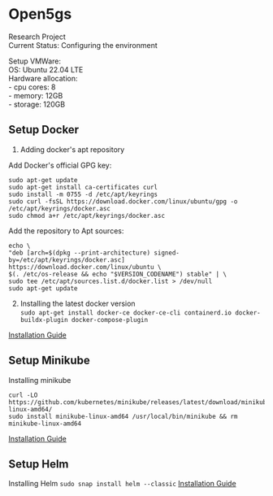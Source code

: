 # Open5gs
Research Project  
Current Status: Configuring the environment  
  
Setup VMWare:  
OS: Ubuntu 22.04 LTE  
Hardware allocation:  
    - cpu cores: 8  
    - memory: 12GB  
    - storage: 120GB  

## Setup Docker  
1. Adding docker's apt repository  

Add Docker's official GPG key:  
```
sudo apt-get update  
sudo apt-get install ca-certificates curl  
sudo install -m 0755 -d /etc/apt/keyrings  
sudo curl -fsSL https://download.docker.com/linux/ubuntu/gpg -o /etc/apt/keyrings/docker.asc  
sudo chmod a+r /etc/apt/keyrings/docker.asc  
```
Add the repository to Apt sources:  
```
echo \  
"deb [arch=$(dpkg --print-architecture) signed-by=/etc/apt/keyrings/docker.asc] https://download.docker.com/linux/ubuntu \  
$(. /etc/os-release && echo "$VERSION_CODENAME") stable" | \  
sudo tee /etc/apt/sources.list.d/docker.list > /dev/null  
sudo apt-get update  
```  
2. Installing the latest docker version  
`sudo apt-get install docker-ce docker-ce-cli containerd.io docker-buildx-plugin docker-compose-plugin`

[Installation Guide](https://docs.docker.com/engine/install/ubuntu/)  
      
## Setup Minikube  
Installing minikube 
```
curl -LO https://github.com/kubernetes/minikube/releases/latest/download/minikube-linux-amd64/
sudo install minikube-linux-amd64 /usr/local/bin/minikube && rm minikube-linux-amd64
```

[Installation Guide](https://minikube.sigs.k8s.io/docs/start/?arch=%2Flinux%2Fx86-64%2Fstable%2Fbinary+download)

## Setup Helm  
Installing Helm
`sudo snap install helm --classic`
[Installation Guide](https://helm.sh/docs/intro/install/)
